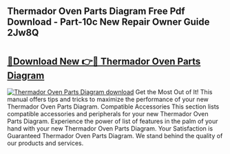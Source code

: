 ## Thermador Oven Parts Diagram Free Pdf Download - Part-10c New Repair Owner Guide 2Jw8Q

# <h2><a href="http://dfodd05.blite.top/?on=Thermador+Oven+Parts+Diagram">🔗Download New 👉🔴 Thermador Oven Parts Diagram</a></h2>

[![Thermador Oven Parts Diagram download](https://i.imgur.com/lujVjoI.png)](http://dfodd05.blite.top/?on=Thermador+Oven+Parts+Diagram)
Get the Most Out of It! This manual offers tips and tricks to maximize the performance of your new Thermador Oven Parts Diagram. Compatible Accessories This section lists compatible accessories and peripherals for your new Thermador Oven Parts Diagram. Experience the power of list of features in the palm of your hand with your new Thermador Oven Parts Diagram. Your Satisfaction is Guaranteed Thermador Oven Parts Diagram. We stand behind the quality of our products and services.
